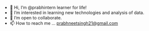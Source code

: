 - 👋 Hi, I’m @prabhintern learner for life!
- 👀 I’m interested in learning new technologies and analysis of data.
- 💞️ I’m open to collaborate.
- 📫 How to reach me ... prabhneetsingh21@gmail.com

<!---
prabhintern/prabhintern is a ✨ special ✨ repository because its `README.md` (this file) appears on your GitHub profile.
You can click the Preview link to take a look at your changes.
--->
